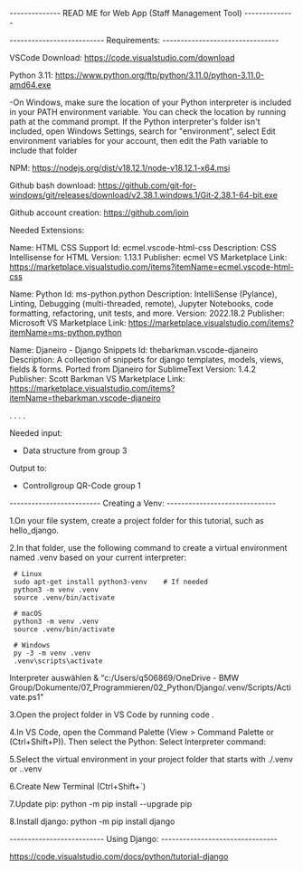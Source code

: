 -------------- READ ME for Web App (Staff Management Tool) --------------

-------------------------- Requirements: --------------------------------

VSCode Download: https://code.visualstudio.com/download

Python 3.11: https://www.python.org/ftp/python/3.11.0/python-3.11.0-amd64.exe

 -On Windows, make sure the location of your Python interpreter is included in your PATH environment variable. You can check the location by running path at   the command prompt. If the Python interpreter's folder isn't included, open Windows Settings, search for "environment", select Edit environment variables     for your account, then edit the Path variable to include that folder

NPM: https://nodejs.org/dist/v18.12.1/node-v18.12.1-x64.msi

Github bash download: https://github.com/git-for-windows/git/releases/download/v2.38.1.windows.1/Git-2.38.1-64-bit.exe

Github account creation: https://github.com/join

Needed Extensions: 

Name: HTML CSS Support
Id: ecmel.vscode-html-css
Description: CSS Intellisense for HTML
Version: 1.13.1
Publisher: ecmel
VS Marketplace Link: https://marketplace.visualstudio.com/items?itemName=ecmel.vscode-html-css

Name: Python
Id: ms-python.python
Description: IntelliSense (Pylance), Linting, Debugging (multi-threaded, remote), Jupyter Notebooks, code formatting, refactoring, unit tests, and more.
Version: 2022.18.2
Publisher: Microsoft
VS Marketplace Link: https://marketplace.visualstudio.com/items?itemName=ms-python.python

Name: Djaneiro - Django Snippets
Id: thebarkman.vscode-djaneiro
Description: A collection of snippets for django templates, models, views, fields & forms. Ported from Djaneiro for SublimeText
Version: 1.4.2
Publisher: Scott Barkman
VS Marketplace Link: https://marketplace.visualstudio.com/items?itemName=thebarkman.vscode-djaneiro

.
.
.
.

Needed input: 
- Data structure from group 3

Output to:
- Controllgroup QR-Code group 1


------------------------- Creating a Venv: ------------------------------


1.On your file system, create a project folder for this tutorial, such as hello_django.

2.In that folder, use the following command to create a virtual environment named .venv based on your current interpreter:

     # Linux
     sudo apt-get install python3-venv    # If needed
     python3 -m venv .venv
     source .venv/bin/activate

     # macOS
     python3 -m venv .venv
     source .venv/bin/activate

     # Windows
     py -3 -m venv .venv
     .venv\scripts\activate
     
Interpreter auswählen
& "c:/Users/q506869/OneDrive - BMW Group/Dokumente/07_Programmieren/02_Python/Django/.venv/Scripts/Activate.ps1"

3.Open the project folder in VS Code by running code .

4.In VS Code, open the Command Palette (View > Command Palette or (Ctrl+Shift+P)). Then select the Python: Select Interpreter command:

5.Select the virtual environment in your project folder that starts with ./.venv or .\.venv

6.Create New Terminal (Ctrl+Shift+`)

7.Update pip: python -m pip install --upgrade pip

8.Install django: python -m pip install django

-------------------------- Using Django: --------------------------------


https://code.visualstudio.com/docs/python/tutorial-django

